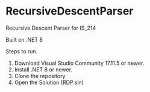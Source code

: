 # RecursiveDescentParser
Recursive Descent Parser for IS_214

Built on .NET 8

Steps to run.
1. Download Visual Studio Community 17.11.5 or newer.
2. Install .NET 8 or newer. 
4. Clone the repository
5. Open the Solution (RDP.sln)
